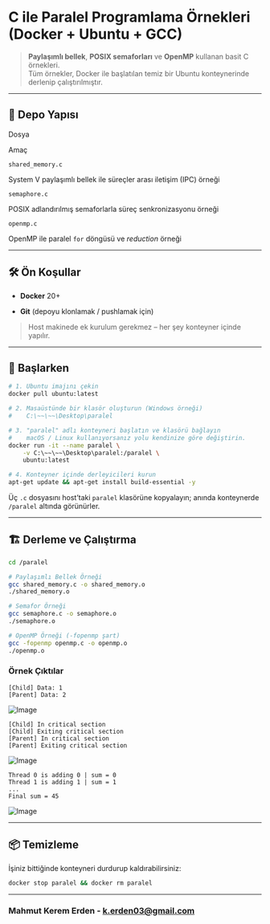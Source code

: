 
# C ile Paralel Programlama Örnekleri (Docker + Ubuntu + GCC)

> **Paylaşımlı bellek**, **POSIX semaforları** ve **OpenMP** kullanan basit C örnekleri.  
> Tüm örnekler, Docker ile başlatılan temiz bir Ubuntu konteynerinde derlenip çalıştırılmıştır.

----------

## 📂 Depo Yapısı

Dosya

Amaç

`shared_memory.c`

System V paylaşımlı bellek ile süreçler arası iletişim (IPC) örneği

`semaphore.c`

POSIX adlandırılmış semaforlarla süreç senkronizasyonu örneği

`openmp.c`

OpenMP ile paralel `for` döngüsü ve _reduction_ örneği

----------

## 🛠️ Ön Koşullar

-   **Docker** 20+
    
-   **Git** (depoyu klonlamak / pushlamak için)
    

> Host makinede ek kurulum gerekmez – her şey konteyner içinde yapılır.

----------

## 🚀 Başlarken

```bash
# 1. Ubuntu imajını çekin
docker pull ubuntu:latest

# 2. Masaüstünde bir klasör oluşturun (Windows örneği)
#    C:\~~\~~\Desktop\paralel

# 3. "paralel" adlı konteyneri başlatın ve klasörü bağlayın
#    macOS / Linux kullanıyorsanız yolu kendinize göre değiştirin.
docker run -it --name paralel \
    -v C:\~~\~~\Desktop\paralel:/paralel \
    ubuntu:latest

# 4. Konteyner içinde derleyicileri kurun
apt-get update && apt-get install build-essential -y
```

Üç `.c` dosyasını host’taki `paralel` klasörüne kopyalayın; anında konteynerde `/paralel` altında görünürler.

----------

## 🏗️ Derleme ve Çalıştırma

```bash
cd /paralel

# Paylaşımlı Bellek Örneği
gcc shared_memory.c -o shared_memory.o
./shared_memory.o

# Semafor Örneği
gcc semaphore.c -o semaphore.o
./semaphore.o

# OpenMP Örneği (-fopenmp şart)
gcc -fopenmp openmp.c -o openmp.o
./openmp.o

```

### Örnek Çıktılar

```text
[Child] Data: 1
[Parent] Data: 2

```

![Image](https://github.com/user-attachments/assets/7d6e8638-789b-4ee5-a0f0-74b008a1d98c)

```text
[Child] In critical section
[Child] Exiting critical section
[Parent] In critical section
[Parent] Exiting critical section

```

![Image](https://github.com/user-attachments/assets/14b6cb02-ea9a-4ca4-857b-eebd84f0d2a4)

```text
Thread 0 is adding 0 | sum = 0
Thread 1 is adding 1 | sum = 1
...
Final sum = 45
```

![Image](https://github.com/user-attachments/assets/08e63173-e28a-414c-9d1f-5be0f8688a9d)


----------

## 📦 Temizleme

İşiniz bittiğinde konteyneri durdurup kaldırabilirsiniz:

```bash
docker stop paralel && docker rm paralel
```

----------

### Mahmut Kerem Erden - k.erden03@gmail.com
